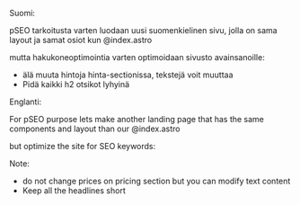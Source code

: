 Suomi:

pSEO tarkoitusta varten luodaan uusi suomenkielinen sivu, jolla on sama layout ja samat osiot kun @index.astro  

mutta hakukoneoptimointia varten optimoidaan sivusto avainsanoille: 

- älä muuta hintoja hinta-sectionissa, tekstejä voit muuttaa
- Pidä kaikki h2 otsikot lyhyinä

Englanti:

For pSEO purpose lets make another landing page that has the same components and layout than our @index.astro  

but optimize the site for SEO keywords: 

Note:

- do not change prices on pricing section but you can modify text content
- Keep all the headlines short